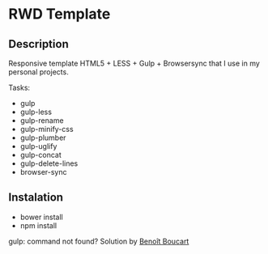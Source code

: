 RWD Template
================================================================================


Description
--------------------------------------------------------------------------------

Responsive template HTML5 + LESS + Gulp + Browsersync that I use in my personal projects.

Tasks:

- gulp
- gulp-less
- gulp-rename
- gulp-minify-css
- gulp-plumber
- gulp-uglify
- gulp-concat
- gulp-delete-lines
- browser-sync


Instalation
--------------------------------------------------------------------------------

- bower install
- npm install

gulp: command not found?
Solution by [Benoît Boucart](http://blog.webbb.be/command-not-found-node-npm/)